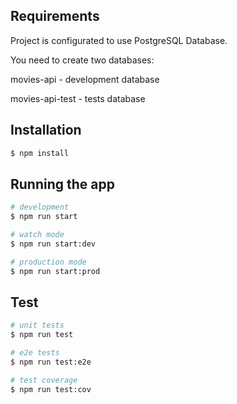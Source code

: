 ## Requirements

Project is configurated to use PostgreSQL Database.

You need to create two databases:

<p>movies-api - development database</p>
<p>movies-api-test - tests database</p>

## Installation

```bash
$ npm install
```

## Running the app

```bash
# development
$ npm run start

# watch mode
$ npm run start:dev

# production mode
$ npm run start:prod
```

## Test

```bash
# unit tests
$ npm run test

# e2e tests
$ npm run test:e2e

# test coverage
$ npm run test:cov
```
